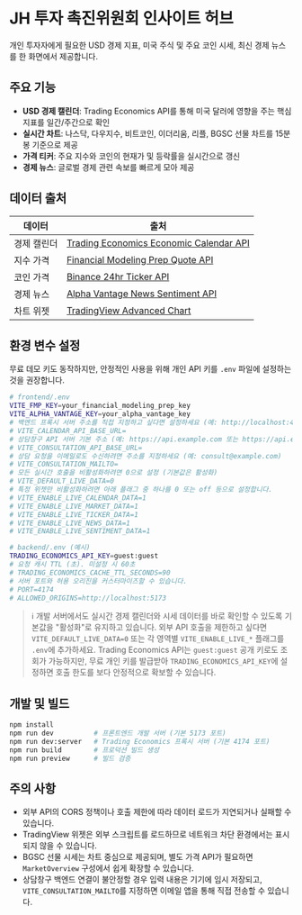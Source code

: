 # JH 투자 촉진위원회 인사이트 허브

개인 투자자에게 필요한 USD 경제 지표, 미국 주식 및 주요 코인 시세, 최신 경제 뉴스를 한 화면에서 제공합니다.

## 주요 기능

- **USD 경제 캘린더**: Trading Economics API를 통해 미국 달러에 영향을 주는 핵심 지표를 일간/주간으로 확인
- **실시간 차트**: 나스닥, 다우지수, 비트코인, 이더리움, 리플, BGSC 선물 차트를 15분 봉 기준으로 제공
- **가격 티커**: 주요 지수와 코인의 현재가 및 등락률을 실시간으로 갱신
- **경제 뉴스**: 글로벌 경제 관련 속보를 빠르게 모아 제공

## 데이터 출처

| 데이터 | 출처 |
| --- | --- |
| 경제 캘린더 | [Trading Economics Economic Calendar API](https://tradingeconomics.com/api/) |
| 지수 가격 | [Financial Modeling Prep Quote API](https://financialmodelingprep.com/developer/docs/stock-market/real-time-stock-prices/) |
| 코인 가격 | [Binance 24hr Ticker API](https://binance-docs.github.io/apidocs/spot/en/#24hr-ticker-price-change-statistics) |
| 경제 뉴스 | [Alpha Vantage News Sentiment API](https://www.alphavantage.co/documentation/) |
| 차트 위젯 | [TradingView Advanced Chart](https://www.tradingview.com/widget/advanced-chart/) |

## 환경 변수 설정

무료 데모 키도 동작하지만, 안정적인 사용을 위해 개인 API 키를 `.env` 파일에 설정하는 것을 권장합니다.

```bash
# frontend/.env
VITE_FMP_KEY=your_financial_modeling_prep_key
VITE_ALPHA_VANTAGE_KEY=your_alpha_vantage_key
# 백엔드 프록시 서버 주소를 직접 지정하고 싶다면 설정하세요 (예: http://localhost:4174)
# VITE_CALENDAR_API_BASE_URL=
# 상담창구 API 서버 기본 주소 (예: https://api.example.com 또는 https://api.example.com/api)
# VITE_CONSULTATION_API_BASE_URL=
# 상담 요청을 이메일로도 수신하려면 주소를 지정하세요 (예: consult@example.com)
# VITE_CONSULTATION_MAILTO=
# 모든 실시간 호출을 비활성화하려면 0으로 설정 (기본값은 활성화)
# VITE_DEFAULT_LIVE_DATA=0
# 특정 위젯만 비활성화하려면 아래 플래그 중 하나를 0 또는 off 등으로 설정합니다.
# VITE_ENABLE_LIVE_CALENDAR_DATA=1
# VITE_ENABLE_LIVE_MARKET_DATA=1
# VITE_ENABLE_LIVE_TICKER_DATA=1
# VITE_ENABLE_LIVE_NEWS_DATA=1
# VITE_ENABLE_LIVE_SENTIMENT_DATA=1

# backend/.env (예시)
TRADING_ECONOMICS_API_KEY=guest:guest
# 요청 캐시 TTL (초). 미설정 시 60초
# TRADING_ECONOMICS_CACHE_TTL_SECONDS=90
# 서버 포트와 허용 오리진을 커스터마이즈할 수 있습니다.
# PORT=4174
# ALLOWED_ORIGINS=http://localhost:5173
```

> ℹ️ 개발 서버에서도 실시간 경제 캘린더와 시세 데이터를 바로 확인할 수 있도록 기본값을 "활성화"로 유지하고 있습니다.
> 외부 API 호출을 제한하고 싶다면 `VITE_DEFAULT_LIVE_DATA=0` 또는 각 영역별 `VITE_ENABLE_LIVE_*` 플래그를 `.env`에 추가하세요.
> Trading Economics API는 `guest:guest` 공개 키로도 조회가 가능하지만, 무료 개인 키를 발급받아 `TRADING_ECONOMICS_API_KEY`에 설정하면 호출 한도를 보다 안정적으로 확보할 수 있습니다.

## 개발 및 빌드

```bash
npm install
npm run dev          # 프론트엔드 개발 서버 (기본 5173 포트)
npm run dev:server   # Trading Economics 프록시 서버 (기본 4174 포트)
npm run build        # 프로덕션 빌드 생성
npm run preview      # 빌드 검증
```

## 주의 사항

- 외부 API의 CORS 정책이나 호출 제한에 따라 데이터 로드가 지연되거나 실패할 수 있습니다.
- TradingView 위젯은 외부 스크립트를 로드하므로 네트워크 차단 환경에서는 표시되지 않을 수 있습니다.
- BGSC 선물 시세는 차트 중심으로 제공되며, 별도 가격 API가 필요하면 `MarketOverview` 구성에서 쉽게 확장할 수 있습니다.
- 상담창구 백엔드 연결이 불안정할 경우 입력 내용은 기기에 임시 저장되고, `VITE_CONSULTATION_MAILTO`를 지정하면 이메일 앱을 통해 직접 전송할 수 있습니다.
